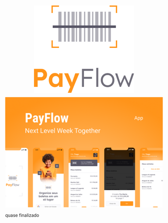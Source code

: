 <p align="center">
<img align="center" src="https://github.com/Franklyn-Sancho/PayFlow/blob/main/payflow-logo.png">
</p>

<img src="https://github.com/Franklyn-Sancho/PayFlow/blob/main/capa.png">

quase finalizado
